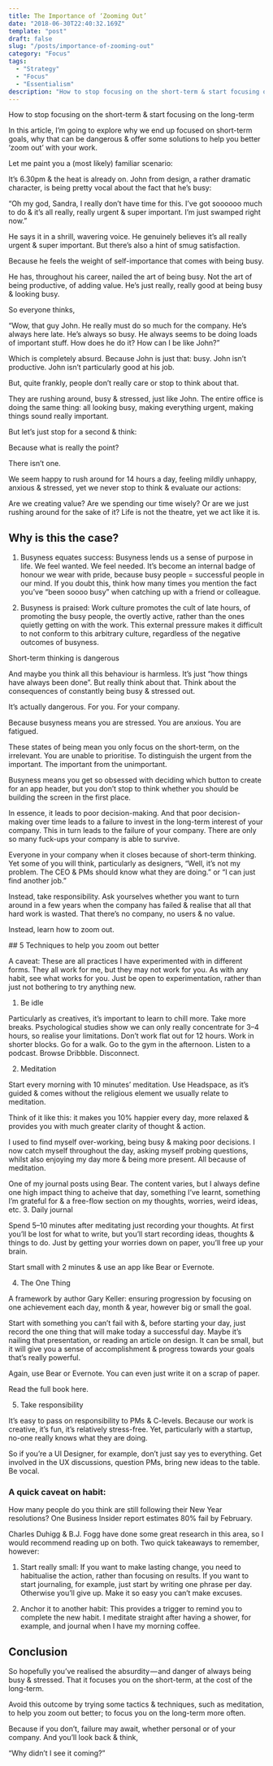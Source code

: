 ```yaml
---
title: The Importance of ‘Zooming Out’
date: "2018-06-30T22:40:32.169Z"
template: "post"
draft: false
slug: "/posts/importance-of-zooming-out"
category: "Focus"
tags:
  - "Strategy"
  - "Focus"
  - "Essentialism"
description: "How to stop focusing on the short-term & start focusing on the long-term"
---
```


How to stop focusing on the short-term & start focusing on the long-term

In this article, I’m going to explore why we end up focused on short-term goals, why that can be dangerous & offer some solutions to help you better ‘zoom out’ with your work.

Let me paint you a (most likely) familiar scenario:

It’s 6.30pm & the heat is already on. John from design, a rather dramatic character, is being pretty vocal about the fact that he’s busy:

“Oh my god, Sandra, I really don’t have time for this. I’ve got soooooo much to do & it’s all really, really urgent & super important. I’m just swamped right now.”

He says it in a shrill, wavering voice. He genuinely believes it’s all really urgent & super important. But there’s also a hint of smug satisfaction.

Because he feels the weight of self-importance that comes with being busy.

He has, throughout his career, nailed the art of being busy. Not the art of being productive, of adding value. He’s just really, really good at being busy & looking busy.

So everyone thinks,

“Wow, that guy John. He really must do so much for the company. He’s always here late. He’s always so busy. He always seems to be doing loads of important stuff. How does he do it? How can I be like John?”

Which is completely absurd. Because John is just that: busy. John isn’t productive. John isn’t particularly good at his job.

But, quite frankly, people don’t really care or stop to think about that.

They are rushing around, busy & stressed, just like John. The entire office is doing the same thing: all looking busy, making everything urgent, making things sound really important.


But let’s just stop for a second & think:

Because what is really the point?

There isn’t one.

We seem happy to rush around for 14 hours a day, feeling mildly unhappy, anxious & stressed, yet we never stop to think & evaluate our actions:

Are we creating value? Are we spending our time wisely? Or are we just rushing around for the sake of it? Life is not the theatre, yet we act like it is.

## Why is this the case?

1. Busyness equates success: Busyness lends us a sense of purpose in life. We feel wanted. We feel needed. It’s become an internal badge of honour we wear with pride, because busy people = successful people in our mind. If you doubt this, think how many times you mention the fact you’ve “been soooo busy” when catching up with a friend or colleague.

2. Busyness is praised: Work culture promotes the cult of late hours, of promoting the busy people, the overtly active, rather than the ones quietly getting on with the work. This external pressure makes it difficult to not conform to this arbitrary culture, regardless of the negative outcomes of busyness.

Short-term thinking is dangerous

And maybe you think all this behaviour is harmless. It’s just “how things have always been done”. But really think about that. Think about the consequences of constantly being busy & stressed out.

It’s actually dangerous. For you. For your company.

Because busyness means you are stressed. You are anxious. You are fatigued.

These states of being mean you only focus on the short-term, on the irrelevant. You are unable to prioritise. To distinguish the urgent from the important. The important from the unimportant.

Busyness means you get so obsessed with deciding which button to create for an app header, but you don’t stop to think whether you should be building the screen in the first place.

In essence, it leads to poor decision-making. And that poor decision-making over time leads to a failure to invest in the long-term interest of your company. This in turn leads to the failure of your company. There are only so many fuck-ups your company is able to survive.


Everyone in your company when it closes because of short-term thinking.
Yet some of you will think, particularly as designers, “Well, it’s not my problem. The CEO & PMs should know what they are doing.” or “I can just find another job.”

Instead, take responsibility. Ask yourselves whether you want to turn around in a few years when the company has failed & realise that all that hard work is wasted. That there’s no company, no users & no value.

Instead, learn how to zoom out.

## 5 Techniques to help you zoom out better

A caveat: These are all practices I have experimented with in different forms. They all work for me, but they may not work for you. As with any habit, see what works for you. Just be open to experimentation, rather than just not bothering to try anything new.

1. Be idle

Particularly as creatives, it’s important to learn to chill more. Take more breaks. Psychological studies show we can only really concentrate for 3–4 hours, so realise your limitations. Don’t work flat out for 12 hours. Work in shorter blocks. Go for a walk. Go to the gym in the afternoon. Listen to a podcast. Browse Dribbble. Disconnect.


2. Meditation

Start every morning with 10 minutes’ meditation. Use Headspace, as it’s guided & comes without the religious element we usually relate to meditation.

Think of it like this: it makes you 10% happier every day, more relaxed & provides you with much greater clarity of thought & action.

I used to find myself over-working, being busy & making poor decisions. I now catch myself throughout the day, asking myself probing questions, whilst also enjoying my day more & being more present. All because of meditation.


One of my journal posts using Bear. The content varies, but I always define one high impact thing to acheive that day, something I’ve learnt, something I’m grateful for & a free-flow section on my thoughts, worries, weird ideas, etc.
3. Daily journal

Spend 5–10 minutes after meditating just recording your thoughts. At first you’ll be lost for what to write, but you’ll start recording ideas, thoughts & things to do. Just by getting your worries down on paper, you’ll free up your brain.

Start small with 2 minutes & use an app like Bear or Evernote.

4. The One Thing

A framework by author Gary Keller: ensuring progression by focusing on one achievement each day, month & year, however big or small the goal.

Start with something you can’t fail with &, before starting your day, just record the one thing that will make today a successful day. Maybe it’s nailing that presentation, or reading an article on design. It can be small, but it will give you a sense of accomplishment & progress towards your goals that’s really powerful.

Again, use Bear or Evernote. You can even just write it on a scrap of paper.

Read the full book here.

5. Take responsibility

It’s easy to pass on responsibility to PMs & C-levels. Because our work is creative, it’s fun, it’s relatively stress-free. Yet, particularly with a startup, no-one really knows what they are doing.

So if you’re a UI Designer, for example, don’t just say yes to everything. Get involved in the UX discussions, question PMs, bring new ideas to the table. Be vocal.

### A quick caveat on habit:

How many people do you think are still following their New Year resolutions? One Business Insider report estimates 80% fail by February.

Charles Duhigg & B.J. Fogg have done some great research in this area, so I would recommend reading up on both. Two quick takeaways to remember, however:

1. Start really small: If you want to make lasting change, you need to habitualise the action, rather than focusing on results. If you want to start journaling, for example, just start by writing one phrase per day. Otherwise you’ll give up. Make it so easy you can’t make excuses.

2. Anchor it to another habit: This provides a trigger to remind you to complete the new habit. I meditate straight after having a shower, for example, and journal when I have my morning coffee.

## Conclusion

So hopefully you’ve realised the absurdity — and danger of always being busy & stressed. That it focuses you on the short-term, at the cost of the long-term.

Avoid this outcome by trying some tactics & techniques, such as meditation, to help you zoom out better; to focus you on the long-term more often.

Because if you don’t, failure may await, whether personal or of your company. And you’ll look back & think,

“Why didn’t I see it coming?”
